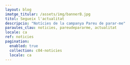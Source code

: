 ```yaml
---
layout: blog
imatge_titular: /assets/img/bannerB.jpg
titol: Segueix l'actualitat
descripcio: "Notícies de la campanya Pareu de parar-me"
paraules_clau: noticies, pareudepararme, actualitat
locale: ca
ref: noticies
pagination:
  enabled: true
  collection: c04-noticies
  locale: ca
---
```

